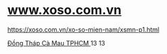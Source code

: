 # www.xoso.com.vn
https://xoso.com.vn/xo-so-mien-nam/xsmn-p1.html

<a title="Đồng Tháp" href="/xo-so-dong-thap/xsdt-p1.html"> Đồng Tháp </a> </td> </tr> <tr> <td></td> <td> <a title="Cà Mau" href="/xo-so-ca-mau/xscm-p1.html"> Cà Mau
 </a> </td> <td> <a title="TPHCM" href="/xo-so-tphcm/xshcm-p1.html"> TPHCM </a> </td> </tr> <tr> <td></td>             13             13
